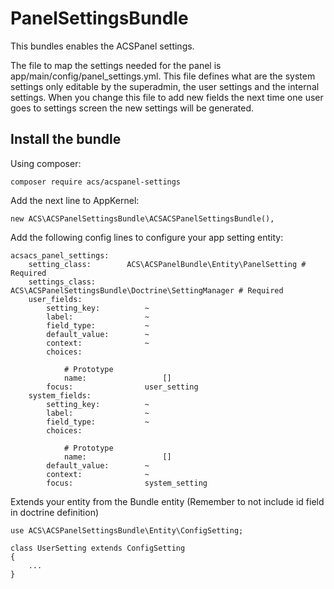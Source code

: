 PanelSettingsBundle
===================

This bundles enables the ACSPanel settings.

The file to map the settings needed for the panel is app/main/config/panel_settings.yml. This file defines what are the system settings only editable by the superadmin, the user settings and the internal settings.
When you change this file to add new fields the next time one user goes to settings screen the new settings will be generated.

Install the bundle
------------------

Using composer:

    composer require acs/acspanel-settings

Add the next line to AppKernel:

    new ACS\ACSPanelSettingsBundle\ACSACSPanelSettingsBundle(),

Add the following config lines to configure your app setting entity:

    acsacs_panel_settings:
        setting_class:        ACS\ACSPanelBundle\Entity\PanelSetting # Required
        settings_class:       ACS\ACSPanelSettingsBundle\Doctrine\SettingManager # Required
        user_fields:
            setting_key:          ~
            label:                ~
            field_type:           ~
            default_value:        ~
            context:              ~
            choices:

                # Prototype
                name:                 []
            focus:                user_setting
        system_fields:
            setting_key:          ~
            label:                ~
            field_type:           ~
            choices:

                # Prototype
                name:                 []
            default_value:        ~
            context:              ~
            focus:                system_setting

Extends your entity from the Bundle entity (Remember to not include id field in doctrine definition)

    use ACS\ACSPanelSettingsBundle\Entity\ConfigSetting;

    class UserSetting extends ConfigSetting
    {
        ...
    }
